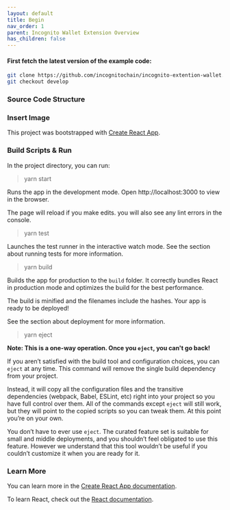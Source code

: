 ```yaml
---
layout: default
title: Begin
nav_order: 1
parent: Incognito Wallet Extension Overview
has_children: false
---
```


#### First fetch the latest version of the example code:

```bash
git clone https://github.com/incognitochain/incognito-extention-wallet.git
git checkout develop
```

### Source Code Structure

### Insert Image

This project was bootstrapped with [Create React App](https://github.com/facebook/create-react-app).

### Build Scripts & Run

In the project directory, you can run:

>yarn start

Runs the app in the development mode. Open http://localhost:3000 to view in the browser.

The page will reload if you make edits. you will also see any lint errors in the console.

>yarn test

Launches the test runner in the interactive watch mode. See the section about running tests for more information.

>yarn build

Builds the app for production to the `build` folder. It correctly bundles React in production mode and optimizes the build for the best performance.

The build is minified and the filenames include the hashes. Your app is ready to be deployed!

See the section about deployment for more information.

>yarn eject

**Note: This is a one-way operation. Once you `eject`, you can't go back!**

If you aren’t satisfied with the build tool and configuration choices, you can `eject` at any time. This command will remove the single build dependency from your project.

Instead, it will copy all the configuration files and the transitive dependencies (webpack, Babel, ESLint, etc) right into your project so you have full control over them. All of the commands except `eject` will still work, but they will point to the copied scripts so you can tweak them. At this point you’re on your own.

You don’t have to ever use `eject`. The curated feature set is suitable for small and middle deployments, and you shouldn’t feel obligated to use this feature. However we understand that this tool wouldn’t be useful if you couldn’t customize it when you are ready for it.

### Learn More

You can learn more in the [Create React App documentation](https://facebook.github.io/create-react-app/docs/getting-started).

To learn React, check out the [React documentation](https://reactjs.org/).
